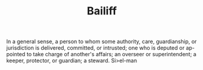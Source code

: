 ---
title: Bailiff
letter: B
permalink: "/definitions/bld-bailiff.html"
body: In a general sense, a person to whom some authority, care, guardianship, or
  jurisdiction is delivered, committed, or intrusted; one who is deputed or ap-pointed
  to take charge of another's affairs; an overseer or superintendent; a keeper, protector,
  or guardian; a steward. Si>el-man
published_at: '2018-07-07'
source: Black's Law Dictionary 2nd Ed (1910)
layout: post
---